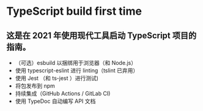 # TypeScript build first time

## 这是在 2021 年使用现代工具启动 TypeScript 项目的指南。

- （可选）esbuild 以捆绑用于浏览器（和 Node.js）
- 使用 typescript-eslint 进行 linting（tslint 已弃用）
- 使用 Jest （和 ts-jest ）进行测试)
- 将包发布到 npm
- 持续集成（GitHub Actions / GitLab CI)
- 使用 TypeDoc 自动编写 API 文档
